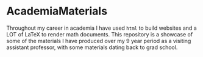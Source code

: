# AcademiaMaterials
Throughout my career in academia I have used `html` to build websites and a LOT of LaTeX to render math documents.  This repository is a showcase of some of the materials I have produced over my 9 year period as a visiting assistant professor, with some materials dating back to grad school.  
